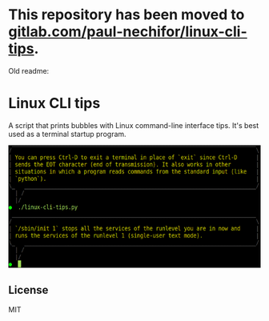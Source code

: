 # This repository has been moved to [gitlab.com/paul-nechifor/linux-cli-tips](http://gitlab.com/paul-nechifor/linux-cli-tips).

Old readme:

# Linux CLI tips

A script that prints bubbles with Linux command-line interface tips. It's best
used as a terminal startup program.

![screenshot](screenshot.png)

## License

MIT
